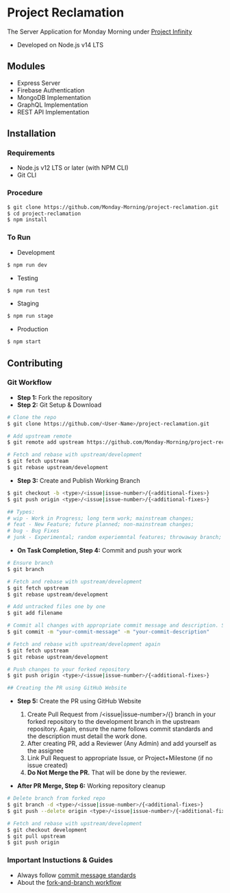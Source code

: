# Project Reclamation

The Server Application for Monday Morning under [Project Infinity](https://github.com/orgs/Monday-Morning/projects)

- Developed on Node.js v14 LTS

## Modules

- Express Server
- Firebase Authentication
- MongoDB Implementation
- GraphQL Implementation
- REST API Implementation

## Installation

### Requirements

- Node.js v12 LTS or later (with NPM CLI)
- Git CLI

### Procedure

```bash
$ git clone https://github.com/Monday-Morning/project-reclamation.git
$ cd project-reclamation
$ npm install
```

### To Run

- Development

```bash
$ npm run dev
```

- Testing

```bash
$ npm run test
```

- Staging

```bash
$ npm run stage
```

- Production

```bash
$ npm start
```

## Contributing

### Git Workflow

- **Step 1:** Fork the repository
- **Step 2:** Git Setup & Download

```bash
# Clone the repo
$ git clone https://github.com/<User-Name>/project-reclamation.git

# Add upstream remote
$ git remote add upstream https://github.com/Monday-Morning/project-reclamation.git

# Fetch and rebase with upstream/development
$ git fetch upstream
$ git rebase upstream/development
```

- **Step 3:** Create and Publish Working Branch

```bash
$ git checkout -b <type>/<issue|issue-number>/{<additional-fixes>}
$ git push origin <type>/<issue|issue-number>/{<additional-fixes>}

## Types:
# wip - Work in Progress; long term work; mainstream changes;
# feat - New Feature; future planned; non-mainstream changes;
# bug - Bug Fixes
# junk - Experimental; random experiemntal features; throwaway branch;
```

- **On Task Completion, Step 4:** Commit and push your work

```bash
# Ensure branch
$ git branch

# Fetch and rebase with upstream/development
$ git fetch upstream
$ git rebase upstream/development

# Add untracked files one by one
$ git add filename

# Commit all changes with appropriate commit message and description. Strcitly follow commit message standards.
$ git commit -m "your-commit-message" -m "your-commit-description"

# Fetch and rebase with upstream/development again
$ git fetch upstream
$ git rebase upstream/development

# Push changes to your forked repository
$ git push origin <type>/<issue|issue-number>/{<additional-fixes>}

## Creating the PR using GitHub Website
```

- **Step 5:** Create the PR using GitHub Website

  1. Create Pull Request from <type>/<issue|issue-number>/{<additional-fixes>} branch in your forked repository to the development branch in the upstream repository. Again, ensure the name follows commit standards and the description must detail the work done.
  1. After creating PR, add a Reviewer (Any Admin) and add yourself as the assignee
  1. Link Pull Request to appropriate Issue, or Project+Milestone (if no issue created)
  1. **Do Not Merge the PR.** That will be done by the reviewer.

- **After PR Merge, Step 6:** Working repository cleanup

```bash
# Delete branch from forked repo
$ git branch -d <type>/<issue|issue-number>/{<additional-fixes>}
$ git push --delete origin <type>/<issue|issue-number>/{<additional-fixes>}

# Fetch and rebase with upstream/development
$ git checkout development
$ git pull upstream
$ git push origin
```

### Important Instuctions & Guides

- Always follow [commit message standards](https://chris.beams.io/posts/git-commit/)
- About the [fork-and-branch workflow](https://blog.scottlowe.org/2015/01/27/using-fork-branch-git-workflow/)
